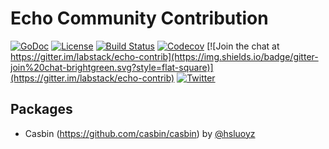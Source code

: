 # Echo Community Contribution

 [![GoDoc](http://img.shields.io/badge/go-documentation-blue.svg?style=flat-square)](http://godoc.org/github.com/labstack/echo-contrib) [![License](http://img.shields.io/badge/license-mit-blue.svg?style=flat-square)](https://raw.githubusercontent.com/labstack/echo-contrib/master/LICENSE) [![Build Status](http://img.shields.io/travis/labstack/echo-contrib.svg?style=flat-square)](https://travis-ci.org/labstack/echo-contrib) [![Codecov](https://img.shields.io/codecov/c/github/labstack/echo-contrib.svg?style=flat-square)](https://codecov.io/gh/labstack/echo-contrib) [![Join the chat at https://gitter.im/labstack/echo-contrib](https://img.shields.io/badge/gitter-join%20chat-brightgreen.svg?style=flat-square)](https://gitter.im/labstack/echo-contrib) [![Twitter](https://img.shields.io/badge/twitter-@labstack-55acee.svg?style=flat-square)](https://twitter.com/labstack)

## Packages

- Casbin (https://github.com/casbin/casbin) by [@hsluoyz](https://github.com/hsluoyz)
